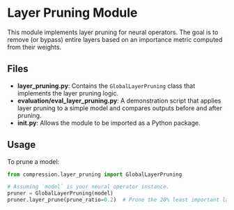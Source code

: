 # Layer Pruning Module

This module implements layer pruning for neural operators. The goal is to remove (or bypass) entire layers based on an importance metric computed from their weights.

## Files

- **layer_pruning.py**: Contains the `GlobalLayerPruning` class that implements the layer pruning logic.
- **evaluation/eval_layer_pruning.py**: A demonstration script that applies layer pruning to a simple model and compares outputs before and after pruning.
- **__init__.py**: Allows the module to be imported as a Python package.

## Usage

To prune a model:
```python
from compression.layer_pruning import GlobalLayerPruning

# Assuming `model` is your neural operator instance.
pruner = GlobalLayerPruning(model)
pruner.layer_prune(prune_ratio=0.2)  # Prune the 20% least important layers.
